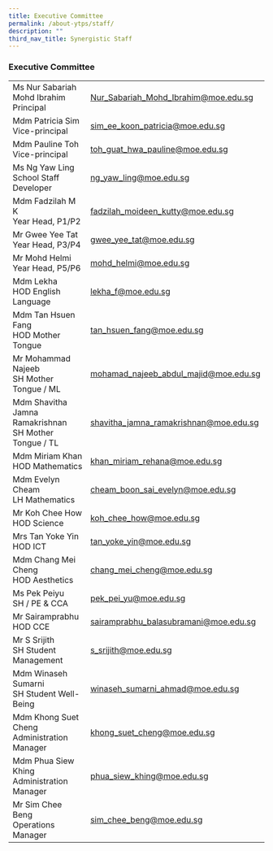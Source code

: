 ```yaml
---
title: Executive Committee
permalink: /about-ytps/staff/
description: ""
third_nav_title: Synergistic Staff
---
```

### Executive Committee

|||
|---|---|
|Ms Nur Sabariah Mohd Ibrahim<br> Principal|[Nur_Sabariah_Mohd_Ibrahim@moe.edu.sg](mailto:Nur_Sabariah_Mohd_Ibrahim@moe.edu.sg)|
|Mdm Patricia Sim <br>Vice-principal|[sim_ee_koon_patricia@moe.edu.sg](mailto:sim_ee_koon_patricia@moe.edu.sg) |
|Mdm Pauline Toh<br>Vice-principal|[toh_guat_hwa_pauline@moe.edu.sg](mailto:toh_guat_hwa_pauline@moe.edu.sg)|
|Ms Ng Yaw Ling<br>School Staff Developer|[ng_yaw_ling@moe.edu.sg](mailto:ng_yaw_ling@moe.edu.sg)|
|Mdm Fadzilah M K<br>Year Head, P1/P2|[fadzilah_moideen_kutty@moe.edu.sg](mailto:fadzilah_moideen_kutty@moe.edu.sg)|
| Mr Gwee Yee Tat <br>Year Head, P3/P4|[gwee_yee_tat@moe.edu.sg](mailto:gwee_yee_tat@moe.edu.sg) |
|Mr Mohd Helmi<br>Year Head, P5/P6|[mohd_helmi@moe.edu.sg](mailto:mohd_helmi@moe.edu.sg) |
|Mdm Lekha<br> HOD English Language|[lekha_f@moe.edu.sg](mailto:lekha_f@moe.edu.sg)|
|Mdm Tan Hsuen Fang<br>HOD Mother Tongue|[tan_hsuen_fang@moe.edu.sg](mailto:tan_hsuen_fang@moe.edu.sg) |
|Mr Mohammad Najeeb<br> SH Mother Tongue / ML|[mohamad_najeeb_abdul_majid@moe.edu.sg](mailto:mohamad_najeeb_abdul_majid@moe.edu.sg)|
|Mdm Shavitha Jamna Ramakrishnan<br> SH Mother Tongue / TL|[shavitha_jamna_ramakrishnan@moe.edu.sg](mailto:shavitha_jamna_ramakrishnan@moe.edu.sg)|
|Mdm Miriam Khan<br> HOD Mathematics|[khan_miriam_rehana@moe.edu.sg](mailto:khan_miriam_rehana@moe.edu.sg)|
| Mdm Evelyn Cheam <br>LH Mathematics|[cheam_boon_sai_evelyn@moe.edu.sg](mailto:cheam_boon_sai_evelyn@moe.edu.sg)|
|Mr Koh Chee How <br>HOD Science|[koh_chee_how@moe.edu.sg](mailto:koh_chee_how@moe.edu.sg)|
|Mrs Tan Yoke Yin <br>HOD ICT |[tan_yoke_yin@moe.edu.sg](mailto:tan_yoke_yin@moe.edu.sg)|
| Mdm Chang Mei Cheng <br>HOD Aesthetics|[chang_mei_cheng@moe.edu.sg](mailto:chang_mei_cheng@moe.edu.sg)|
|Ms Pek Peiyu <br>SH / PE & CCA|[pek_pei_yu@moe.edu.sg](mailto:pek_pei_yu@moe.edu.sg)|
| Mr Sairamprabhu <br>HOD CCE|[sairamprabhu_balasubramani@moe.edu.sg](mailto:sairamprabhu_balasubramani@moe.edu.sg)|
|Mr S Srijith <br>SH Student Management|[s_srijith@moe.edu.sg](mailto:s_srijith@moe.edu.sg) |
|Mdm Winaseh Sumarni<br> SH Student Well-Being|[winaseh_sumarni_ahmad@moe.edu.sg](mailto:winaseh_sumarni_ahmad@moe.edu.sg)|
|Mdm Khong Suet Cheng <br>Administration Manager|[khong_suet_cheng@moe.edu.sg](mailto:khong_suet_cheng@moe.edu.sg)|
|Mdm Phua Siew Khing <br>Administration Manager|[phua_siew_khing@moe.edu.sg](mailto:phua_siew_khing@moe.edu.sg)|
|Mr Sim Chee Beng<br> Operations Manager|[sim_chee_beng@moe.edu.sg](mailto:sim_chee_beng@moe.edu.sg)|
